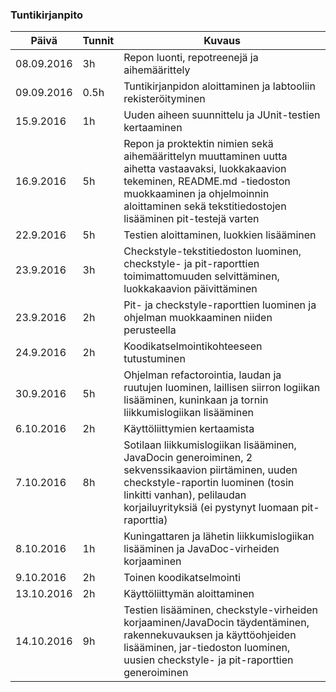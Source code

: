 ### Tuntikirjanpito
Päivä | Tunnit | Kuvaus
----- |------- | -------
08.09.2016 | 3h | Repon luonti, repotreenejä ja aihemäärittely
09.09.2016 | 0.5h | Tuntikirjanpidon aloittaminen ja labtooliin rekisteröityminen
15.9.2016 | 1h | Uuden aiheen suunnittelu ja JUnit-testien kertaaminen
16.9.2016 | 5h | Repon ja proktektin nimien sekä aihemäärittelyn muuttaminen uutta aihetta vastaavaksi, luokkakaavion tekeminen, README.md -tiedoston muokkaaminen ja ohjelmoinnin aloittaminen sekä tekstitiedostojen lisääminen pit-testejä varten
22.9.2016 | 5h | Testien aloittaminen, luokkien lisääminen
23.9.2016 | 3h | Checkstyle-tekstitiedoston luominen, checkstyle- ja pit-raporttien toimimattomuuden selvittäminen, luokkakaavion päivittäminen
23.9.2016 | 2h | Pit- ja checkstyle-raporttien luominen ja ohjelman muokkaaminen niiden perusteella
24.9.2016 | 2h | Koodikatselmointikohteeseen tutustuminen
30.9.2016 | 5h | Ohjelman refactorointia, laudan ja ruutujen luominen, laillisen siirron logiikan lisääminen, kuninkaan ja tornin liikkumislogiikan lisääminen
6.10.2016 | 2h | Käyttöliittymien kertaamista
7.10.2016 | 8h | Sotilaan liikkumislogiikan lisääminen, JavaDocin generoiminen, 2 sekvenssikaavion piirtäminen, uuden checkstyle-raportin luominen (tosin linkitti vanhan), pelilaudan korjailuyrityksiä (ei pystynyt luomaan pit-raporttia)
8.10.2016 | 1h | Kuningattaren ja lähetin liikkumislogiikan lisääminen ja JavaDoc-virheiden korjaaminen
9.10.2016 | 2h   | Toinen koodikatselmointi
13.10.2016 | 2h | Käyttöliittymän aloittaminen
14.10.2016 | 9h | Testien lisääminen, checkstyle-virheiden korjaaminen/JavaDocin täydentäminen, rakennekuvauksen ja käyttöohjeiden lisääminen, jar-tiedoston luominen, uusien checkstyle- ja pit-raporttien generoiminen
